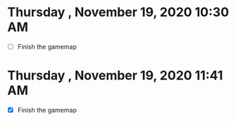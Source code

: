 # Thursday , November 19, 2020 10:30 AM
- [ ] Finish the gamemap
# Thursday , November 19, 2020 11:41 AM
- [x] Finish the gamemap